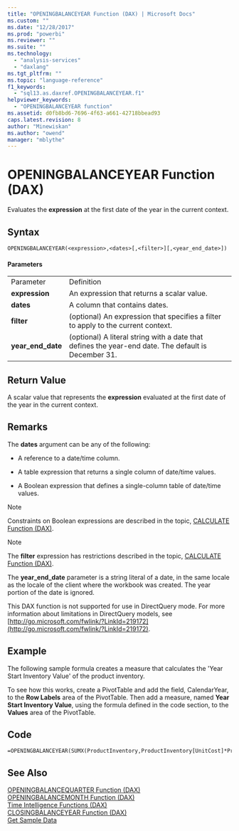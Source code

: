 ```yaml
---
title: "OPENINGBALANCEYEAR Function (DAX) | Microsoft Docs"
ms.custom: ""
ms.date: "12/28/2017"
ms.prod: "powerbi"
ms.reviewer: ""
ms.suite: ""
ms.technology: 
  - "analysis-services"
  - "daxlang"
ms.tgt_pltfrm: ""
ms.topic: "language-reference"
f1_keywords: 
  - "sql13.as.daxref.OPENINGBALANCEYEAR.f1"
helpviewer_keywords: 
  - "OPENINGBALANCEYEAR function"
ms.assetid: d0fb8bd6-7696-4f63-a661-42718bbead93
caps.latest.revision: 8
author: "Minewiskan"
ms.author: "owend"
manager: "mblythe"
---
```

# OPENINGBALANCEYEAR Function (DAX)
Evaluates the **expression** at the first date of the year in the current context.  
  
## Syntax  
  
```  
OPENINGBALANCEYEAR(<expression>,<dates>[,<filter>][,<year_end_date>])  
```  
  
#### Parameters  
  
|||  
|-|-|  
|Parameter|Definition|  
|**expression**|An expression that returns a scalar value.|  
|**dates**|A column that contains dates.|  
|**filter**|(optional) An expression that specifies a filter to apply to the current context.|  
|**year_end_date**|(optional) A literal string with a date that defines the year-end date. The default is December 31.|  
  
## Return Value  
A scalar value that represents the **expression** evaluated at the first date of the year in the current context.  
  
## Remarks  
The **dates** argument can be any of the following:  
  
-   A reference to a date/time column.  
  
-   A table expression that returns a single column of date/time values.  
  
-   A Boolean expression that defines a single-column table of date/time values.  
  
> [!NOTE]  
> Constraints on Boolean expressions are described in the topic, [CALCULATE Function &#40;DAX&#41;](../DAX/calculate-function-dax.md).  
  
> [!NOTE]  
> The **filter** expression has restrictions described in the topic, [CALCULATE Function &#40;DAX&#41;](../DAX/calculate-function-dax.md).  
  
The **year_end_date** parameter is a string literal of a date, in the same locale as the locale of the client where the workbook was created. The year portion of the date is ignored.  
  
This DAX function is not supported for use in DirectQuery mode. For more information about limitations in DirectQuery models, see  [http://go.microsoft.com/fwlink/?LinkId=219172](http://go.microsoft.com/fwlink/?LinkId=219172).  
  
## Example  
The following sample formula creates a measure that calculates the 'Year Start Inventory Value' of the product inventory.  
  
To see how this works, create a PivotTable and add the field, CalendarYear, to the **Row Labels** area of the PivotTable. Then add a measure, named **Year Start Inventory Value**, using the formula defined in the code section, to the **Values** area of the PivotTable.  
  
## Code  
  
```  
=OPENINGBALANCEYEAR(SUMX(ProductInventory,ProductInventory[UnitCost]*ProductInventory[UnitsBalance]),DateTime[DateKey])  
```  
  
## See Also  
[OPENINGBALANCEQUARTER Function &#40;DAX&#41;](../DAX/openingbalancequarter-function-dax.md)  
[OPENINGBALANCEMONTH Function &#40;DAX&#41;](../DAX/openingbalancemonth-function-dax.md)  
[Time Intelligence Functions &#40;DAX&#41;](../DAX/time-intelligence-functions-dax.md)  
[CLOSINGBALANCEYEAR Function &#40;DAX&#41;](../DAX/closingbalanceyear-function-dax.md)  
[Get Sample Data](http://go.microsoft.com/fwlink/?LinkId=164474)  
  
